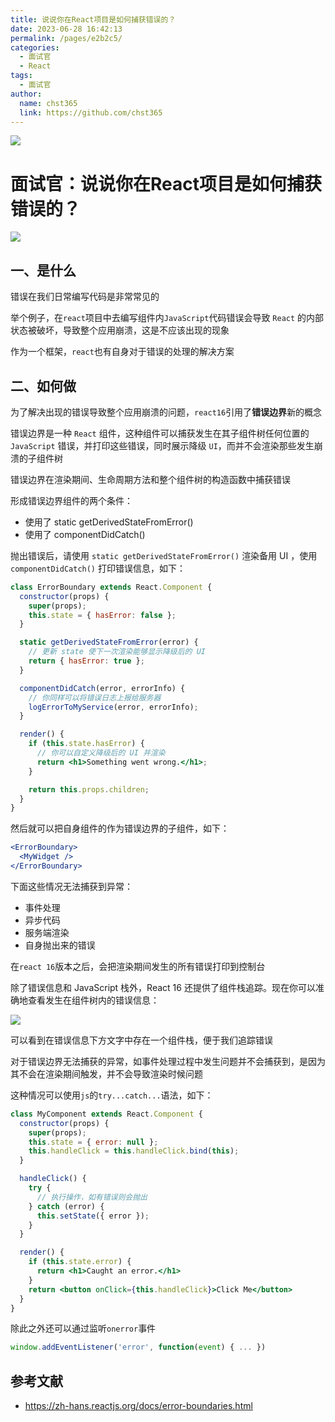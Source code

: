 ```yaml
---
title: 说说你在React项目是如何捕获错误的？
date: 2023-06-28 16:42:13
permalink: /pages/e2b2c5/
categories: 
  - 面试官
  - React
tags: 
  - 面试官
author: 
  name: chst365
  link: https://github.com/chst365
---
```

![](https://cdn.jsdelivr.net/gh/chst365/bolgImgs/imgs/topImgs/263.jpg)
# 面试官：说说你在React项目是如何捕获错误的？

 ![](https://static.vue-js.com/8db1b5c0-f288-11eb-85f6-6fac77c0c9b3.png)

## 一、是什么

错误在我们日常编写代码是非常常见的

举个例子，在`react`项目中去编写组件内`JavaScript`代码错误会导致 `React` 的内部状态被破坏，导致整个应用崩溃，这是不应该出现的现象

作为一个框架，`react`也有自身对于错误的处理的解决方案


## 二、如何做

为了解决出现的错误导致整个应用崩溃的问题，`react16`引用了**错误边界**新的概念

错误边界是一种 `React` 组件，这种组件可以捕获发生在其子组件树任何位置的 `JavaScript` 错误，并打印这些错误，同时展示降级 `UI`，而并不会渲染那些发生崩溃的子组件树

错误边界在渲染期间、生命周期方法和整个组件树的构造函数中捕获错误

形成错误边界组件的两个条件：

- 使用了  static getDerivedStateFromError()
- 使用了 componentDidCatch()

抛出错误后，请使用 `static getDerivedStateFromError()` 渲染备用 UI ，使用 `componentDidCatch()` 打印错误信息，如下：

```jsx
class ErrorBoundary extends React.Component {
  constructor(props) {
    super(props);
    this.state = { hasError: false };
  }

  static getDerivedStateFromError(error) {
    // 更新 state 使下一次渲染能够显示降级后的 UI
    return { hasError: true };
  }

  componentDidCatch(error, errorInfo) {
    // 你同样可以将错误日志上报给服务器
    logErrorToMyService(error, errorInfo);
  }

  render() {
    if (this.state.hasError) {
      // 你可以自定义降级后的 UI 并渲染
      return <h1>Something went wrong.</h1>;
    }

    return this.props.children; 
  }
}
```

然后就可以把自身组件的作为错误边界的子组件，如下：

```jsx
<ErrorBoundary>
  <MyWidget />
</ErrorBoundary>
```

下面这些情况无法捕获到异常：

- 事件处理
- 异步代码
- 服务端渲染
- 自身抛出来的错误

在`react 16`版本之后，会把渲染期间发生的所有错误打印到控制台

除了错误信息和 JavaScript 栈外，React 16 还提供了组件栈追踪。现在你可以准确地查看发生在组件树内的错误信息：

 ![](https://static.vue-js.com/7b2b51d0-f289-11eb-ab90-d9ae814b240d.png)

可以看到在错误信息下方文字中存在一个组件栈，便于我们追踪错误

对于错误边界无法捕获的异常，如事件处理过程中发生问题并不会捕获到，是因为其不会在渲染期间触发，并不会导致渲染时候问题

这种情况可以使用`js`的`try...catch...`语法，如下：

```jsx
class MyComponent extends React.Component {
  constructor(props) {
    super(props);
    this.state = { error: null };
    this.handleClick = this.handleClick.bind(this);
  }

  handleClick() {
    try {
      // 执行操作，如有错误则会抛出
    } catch (error) {
      this.setState({ error });
    }
  }

  render() {
    if (this.state.error) {
      return <h1>Caught an error.</h1>
    }
    return <button onClick={this.handleClick}>Click Me</button>
  }
}
```


除此之外还可以通过监听`onerror`事件

```js
window.addEventListener('error', function(event) { ... })
```


## 参考文献

- https://zh-hans.reactjs.org/docs/error-boundaries.html